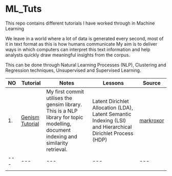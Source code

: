 # ML_Tuts
This repo contains different tutorials I have worked through in Machine Learning

We leave in a world where a lot of data is generated every second, most of it in text format as this is how humans communicate
My aim is to deliver ways in which computers can interpret this text information and help analysts quickly draw meaningful insights from the corpus. 

This can be done through Natural Learning Processes (NLP), Clustering and Regression techniques, Unsupervised and Supervised Learning. 


|NO   | Tutorial  | Notes  | Lessons   | Source  |
|---|---|---|---|---|
| 1.  | [Genism Tutorial](https://github.com/jonokay1/ML_Tuts/blob/Readme_try/Gensim%20Tutorials.ipynb)  |My first commit utilises the gensim library. This is a NLP library for topic modelling, document indexing and similarity retrieval. | Latent Dirichlet Allocation (LDA), Latent Semantic Indexing (LSI) and Hierarchical Dirichlet Process (HDP)  | [markroxor](https://markroxor.github.io/gensim/static/notebooks/gensim_news_classification.html)  |
|---|---|---|---|---|
|   |   |   |   |   |
